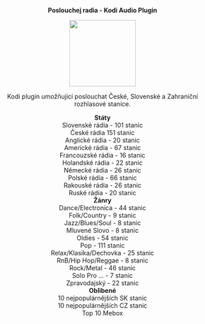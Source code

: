 <p align="center"><b> Poslouchej radia - Kodi Audio Plugin</b></p>
<p align="center">
  <img width="150" height="150" src="https://i46.servimg.com/u/f46/19/40/01/67/icon11.png">
</p>
<p align="center">Kodi plugin umožňující poslouchat České, Slovenské a Zahraniční rozhlasové stanice.<br>

<p align="center"><b> Státy</b><br>
Slovenské rádia - 101 stanic<br>
České rádia 151 stanic<br>
Anglické rádia - 20 stanic<br>
Americké rádia - 67 stanic<br>
Francouzské rádia - 16 stanic<br>
Holandské rádia - 22 stanic<br>
Německé rádia - 26 stanic<br>
Polské rádia - 66 stanic<br>
Rakouské rádia - 26 stanic<br>
Ruské rádia - 20 stanic<br>
<b>Žánry</b><br>
Dance/Electronica - 44 stanic<br>
Folk/Country - 9 stanic<br>
Jazz/Blues/Soul - 8 stanic<br>
Mluvené Slovo - 8 stanic<br>
Oldies - 54 stanic<br>
Pop - 111 stanic<br>
Relax/Klasika/Dechovka - 25 stanic<br>
RnB/Hip Hop/Reggae  - 8 stanic<br>
Rock/Metal - 46 stanic<br>
Solo Pro ... - 7 stanic<br>
Zpravodajský - 22 stanic<br>
<b>Oblibené</b><br>
10 nejpopulárnějších SK stanic<br>
10 nejpopulárnějších CZ stanic<br>
Top 10 Mebox</p>
